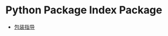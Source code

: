 # Python Package Index Package

- [包装指导](https://packaging.python.org/tutorials/packaging-projects/)
